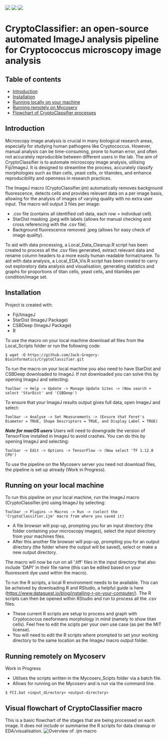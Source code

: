 ![](https://img.shields.io/badge/Automation-Fiji_ImageJ-blue) ![](https://img.shields.io/badge/Stable_Local_build-v1.3-green) ![](https://img.shields.io/badge/Stable_Mycoserv_build-WIP-orange)
# CryptoClassifier: an open-source automated ImageJ analysis pipeline for Cryptococcus microscopy image analysis
## Table of contents
* [Introduction](#Introduction)
* [Installation](#Installation)
* [Running locally on your machine](#Running-on-your-local-machine)
* [Running remotely on Mycoserv](#Running-remotely-on-Mycoserv)
* [Flowchart of CryptoClassifier processes](#Visual-flowchart-of-CryptoClassifier-macro)

## Introduction
Microscopy image analysis is crucial in many biological research areas, especially for studying human pathogens like Cryptococcus. However, manual analysis can be time-consuming, prone to human error, and often not accurately reproducible between different users in the lab. The aim of CryptoClassifier is to automate microscopy image analysis, utilising Fiji/ImageJ. It is designed to streamline the process, accurately classify morphologies such as titan cells, yeast cells, or titanides, and enhance reproducibility and openness in research practices.

The ImageJ macro (CryptoClassifier.ijm) automatically removes background fluorescence, detects cells and provides relevant data on a per image basis, allowing for the analysis of images of varying quality with no extra user input. The macro will output 3 files per image:
* .csv file (contains all identified cell data, each row = individual cell).
* StarDist masking .jpeg with labels (allows for manual checking and cross referencing with the .csv file).
* Background fluorescence removed .jpeg (allows for easy check of image quality).

To aid with data processing, a Local_Data_Cleanup.R script has been created to process all the .csv files generated, extract relevant data and rename column headers to a more easily human readable format/name. To aid with data analysis, a Local_EDA_Vis.R script has been created to carry out exploratory data analysis and visualisation, generating statistics and graphs for proportions of titan cells, yeast cells, and titanides per condition/image set.

## Installation
Project is created with:
* Fiji/ImageJ
* StarDist (ImageJ Package)
* CSBDeep (ImageJ Package)
* R

To use the macro on your local machine download all files from the Local_Scripts folder or run the following code:
```
$ wget -O https://github.com/Jack-Gregory-Bioinformatics/CryptoClassifier.git
```
To run the macro on your local machine you also need to have StarDist and CSBDeep downloaded to ImageJ. If not downloaded you can solve this by opening ImageJ and selecting:
```
Toolbar -> Help -> Update -> Manage Update Sites -> (Now search + select 'StarDist' and 'CSBDeep')
```
To ensure that your ImageJ results output gives full data, open ImageJ and select:
```
Toolbar -> Analyse -> Set Measurements -> (Ensure that Feret's Diameter = TRUE, Shape Descriptors = TRUE, and Display Label = TRUE)
```
***Note for macOS users***
Users will need to downgrade the version of TensorFlow installed in ImageJ to avoid crashes. You can do this by opening ImageJ and selecting:
```
Toolbar -> Edit -> Options -> TensorFlow -> (Now select 'TF 1.12.0 CPU')
```
To use the pipeline on the Mycoserv server you need not download files, the pipeline is set up already (Work in Progress).

## Running on your local machine
To run this pipeline on your local machine, run the ImageJ macro (CryptoClassifier.ijm) using ImageJ by selecting:
```
Toolbar -> Plugins -> Macros -> Run -> (select the 'CryptoClassifier.ijm' macro from where you saved it)
```
* A file browser will pop-up, prompting you for an input directory (the folder containing your microscopy images), select the input directory from your machines files.
* After this another file browser will pop-up, prompting you for an output directory (the folder where the output will be saved), select or make a new output directory.

The macro will now be run on all '.tiff' files in the input directory that also include 'DAPI' in their file name (this can be edited based on your fluorescent dye used within the macro).

To run the R scripts, a local R environment needs to be available. This can be acheived by downloading R and RStudio, a helpful guide is here (https://www.dataquest.io/blog/installing-r-on-your-computer/). The R scripts can then be opened within RStudio and run to process all the .csv files.
* These current R scripts are setup to process and graph with Cryptococcus neoformans morphology in mind (namely to show titan cells). Feel free to edit the scipts per your own use case (as per the MIT license).
* You will need to edit the R scripts where prompted to set your working directory to the same location as the ImageJ macro output folder.

## Running remotely on Mycoserv
Work in Progress

* Utilises the scripts written in the Mycoserv_Scipts folder via a batch file.
* Allows for running on the Mycoserv and is run via the command line.

```
$ FCI.bat <input_directory> <output-directory>

```

## Visual flowchart of CryptoClassifier macro


This is a basic flowchart of the stages that are being processed on each image. It does not include or summarise the R scripts for data cleanup or EDA/visualisation.
![Overview of .ijm macro](https://github.com/JackUoE/ImageJ-Microscopy-Automation/blob/main/image.jpg?raw=true)
